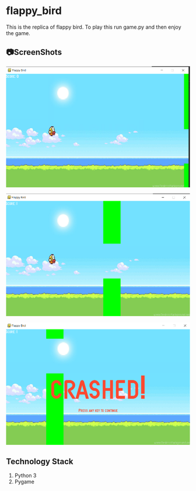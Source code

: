 # flappy_bird

This is the replica of flappy bird. To play this run game.py and then enjoy the game.
  
## :camera:ScreenShots  

![start](https://github.com/gautamgupta1811/flappy_bird/blob/master/screenshots/start.png)  
  
  
![score](https://github.com/gautamgupta1811/flappy_bird/blob/master/screenshots/score.png)
  
  
![crashed](https://github.com/gautamgupta1811/flappy_bird/blob/master/screenshots/crashed.png)
  
  
## Technology Stack
  
  
1. Python 3
2. Pygame
